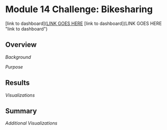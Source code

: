 # Module 14 Challenge: Bikesharing

[link to dashboard]([LINK GOES HERE](https://public.tableau.com/shared/KBGTXPFMP?:display_count=n&:origin=viz_share_link)
[link to dashboard](LINK GOES HERE "link to dashboard")


## Overview

*Background*

*Purpose*

## Results

*Visualizations*

## Summary

*Additional Visualizations*
